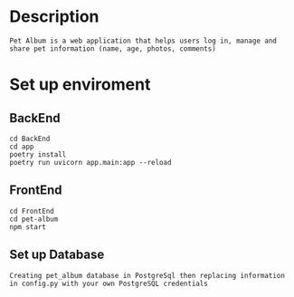 # Description 
    Pet Album is a web application that helps users log in, manage and share pet information (name, age, photos, comments)

# Set up enviroment 

## BackEnd 
    cd BackEnd
    cd app
    poetry install          
    poetry run uvicorn app.main:app --reload

## FrontEnd 
    cd FrontEnd
    cd pet-album
    npm start 

## Set up Database 
    Creating pet_album database in PostgreSql then replacing information in config.py with your own PostgreSQL credentials
    
    
